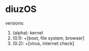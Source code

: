 # diuzOS

versions:
1) (alpha): kernel
2) (0.1): +[boot, file system, browser]
3) (0.2): +[virus, internet check]
   
